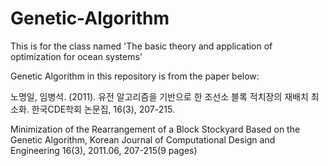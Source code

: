 # Genetic-Algorithm
This is for the class named 'The basic theory and application of optimization for ocean systems'


Genetic Algorithm in this repository is from the paper below:

노명일, 임병석. (2011). 유전 알고리즘을 기반으로 한 조선소 블록 적치장의 재배치 최소화. 한국CDE학회 논문집, 16(3), 207-215.


Minimization of the Rearrangement of a Block Stockyard Based on the Genetic Algorithm, Korean Journal of Computational Design and Engineering 16(3), 2011.06, 207-215(9 pages)
